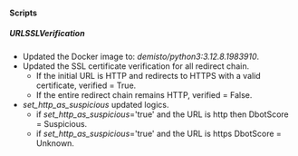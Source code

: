 
#### Scripts

##### URLSSLVerification

- Updated the Docker image to: *demisto/python3:3.12.8.1983910*.
- Updated the SSL certificate verification for all redirect chain.
  - If the initial URL is HTTP and redirects to HTTPS with a valid certificate, verified = True.
  - If the entire redirect chain remains HTTP, verified = False.
- *set_http_as_suspicious* updated logics.
  - if *set_http_as_suspicious*='true' and the URL is http then DbotScore = Suspicious.
  - if *set_http_as_suspicious*='true' and the URL is https DbotScore = Unknown.
